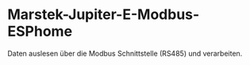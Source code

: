# Marstek-Jupiter-E-Modbus-ESPhome
Daten auslesen über die Modbus Schnittstelle (RS485) und verarbeiten.
